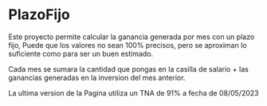 # PlazoFijo

Este proyecto permite calcular la ganancia generada por mes con un plazo fijo, Puede que los valores no sean 100% precisos, pero se aproximan lo suficiente como para ser un buen estimado. 

Cada mes se sumara la cantidad que pongas en la casilla de salario + las ganancias generadas en la inversion del mes anterior.

La ultima version de la Pagina utiliza un TNA de 91% a fecha de 08/05/2023
